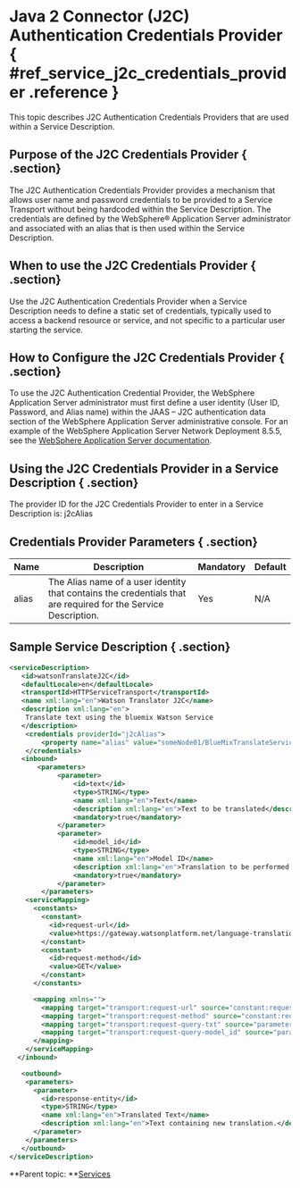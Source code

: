 # Java 2 Connector \(J2C\) Authentication Credentials Provider { #ref_service_j2c_credentials_provider .reference }

This topic describes J2C Authentication Credentials Providers that are used within a Service Description.

## Purpose of the J2C Credentials Provider { .section}

The J2C Authentication Credentials Provider provides a mechanism that allows user name and password credentials to be provided to a Service Transport without being hardcoded within the Service Description. The credentials are defined by the WebSphere® Application Server administrator and associated with an alias that is then used within the Service Description.

## When to use the J2C Credentials Provider { .section}

Use the J2C Authentication Credentials Provider when a Service Description needs to define a static set of credentials, typically used to access a backend resource or service, and not specific to a particular user starting the service.

## How to Configure the J2C Credentials Provider { .section}

To use the J2C Authentication Credential Provider, the WebSphere Application Server administrator must first define a user identity \(User ID, Password, and Alias name\) within the JAAS – J2C authentication data section of the WebSphere Application Server administrative console. For an example of the WebSphere Application Server Network Deployment 8.5.5, see the [WebSphere Application Server documentation](http://www-01.ibm.com/support/knowledgecenter/SSAW57_8.5.5/com.ibm.websphere.nd.doc/ae/usec_j2cauthdata.html).

## Using the J2C Credentials Provider in a Service Description { .section}

The provider ID for the J2C Credentials Provider to enter in a Service Description is: j2cAlias

## Credentials Provider Parameters { .section}

|Name|Description|Mandatory|Default|
|----|-----------|---------|-------|
|alias|The Alias name of a user identity that contains the credentials that are required for the Service Description.|Yes|N/A|

## Sample Service Description { .section}

```xml
<serviceDescription>
   <id>watsonTranslateJ2C</id>
   <defaultLocale>en</defaultLocale>
   <transportId>HTTPServiceTransport</transportId>
   <name xml:lang="en">Watson Translator J2C</name>
   <description xml:lang="en">
 	Translate text using the bluemix Watson Service
   </description>
	<credentials providerId="j2cAlias">
		<property name="alias" value="someNode01/BlueMixTranslateService"/>
	</credentials>
   <inbound>
	   <parameters>
			<parameter>
				<id>text</id>
				<type>STRING</type>
				<name xml:lang="en">Text</name>
				<description xml:lang="en">Text to be translated</description>
				<mandatory>true</mandatory>
			</parameter>
			<parameter>
				<id>model_id</id>
				<type>STRING</type>
				<name xml:lang="en">Model ID</name>
				<description xml:lang="en">Translation to be performed (ex. 'en-fr' to translate from English to French)</description>
				<mandatory>true</mandatory>
			</parameter>
		</parameters>
	<serviceMapping>
	  <constants>
		<constant>
		  <id>request-url</id>
		  <value>https://gateway.watsonplatform.net/language-translation/api/v2/translate</value>
		</constant>
		<constant>
		  <id>request-method</id>
		  <value>GET</value>
		</constant>
	  </constants>

	  <mapping xmlns="">
		<mapping target="transport:request-url" source="constant:request-url"/>
		<mapping target="transport:request-method" source="constant:request-method"/>
		<mapping target="transport:request-query-txt" source="parameter:text"/>
		<mapping target="transport:request-query-model_id" source="parameter:model_id"/>
	  </mapping>
	</serviceMapping>
  </inbound>

   <outbound>
 	<parameters>
 	  <parameter>
 		<id>response-entity</id>
 		<type>STRING</type>
		<name xml:lang="en">Translated Text</name>
 		<description xml:lang="en">Text containing new translation.</description>
 	  </parameter>
 	</parameters>
   </outbound>
</serviceDescription>
```

**Parent topic: **[Services](ref_services_toc.md)

